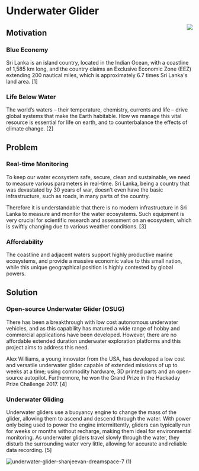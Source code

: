 # Underwater Glider


<img align="right"  src="https://user-images.githubusercontent.com/61480740/84230149-ef3c0e80-ab08-11ea-8871-403ff1b93dec.jpg">

## **Motivation**

### Blue Econemy
Sri Lanka is an island country, located in the Indian Ocean, with a coastline of 1,585 km long, and the country claims an Exclusive Economic Zone (EEZ) extending 200 nautical miles, which is approximately 6.7 times Sri Lanka's land area. [1]

### Life Below Water
The world’s waters – their temperature, chemistry, currents and life – drive global systems that make the Earth habitable. How we manage this vital resource is essential for life on earth, and to counterbalance the effects of climate change. [2]

## **Problem**

### Real-time Monitoring
To keep our water ecosystem safe, secure, clean and sustainable, we need to measure various parameters in real-time. Sri Lanka, being a country that was devastated by 30 years of war, doesn’t even have the basic infrastructure, such as roads, in many parts of the country. 

Therefore it is understandable that there is no modern infrastructure in Sri Lanka to measure and monitor the water ecosystems. Such equipment is very crucial for scientific research and assessment on an ecosystem, which is swiftly changing due to various weather conditions. [3]

### Affordability
The coastline and adjacent waters support highly productive marine ecosystems, and provide a massive economic value to this small nation, while this unique geographical position is highly contested by global powers.

## **Solution**

### Open-source Underwater Glider (OSUG)
There has been a breakthrough with low cost autonomous underwater vehicles, and as this capability has matured a wide range of hobby and commercial applications have been developed. However, there are no affordable extended duration underwater exploration platforms and this project aims to address this need.

Alex Williams, a young innovator from the USA, has developed a low cost and versatile underwater glider capable of extended missions of up to weeks at a time; using commodity hardware, 3D printed parts and an open-source autopilot. Furthermore, he won the Grand Prize in the Hackaday Prize Challenge 2017. [4]

### Underwater Gliding
Underwater gliders use a buoyancy engine to change the mass of the glider, allowing them to ascend and descend through the water. With power only being used to power the engine intermittently, gliders can typically run for weeks or months without recharge, making them ideal for environmental monitoring. As underwater gliders travel slowly through the water, they disturb the surrounding water very little, allowing for accurate and reliable data recording. [5]

![underwater-glider-shanjeevan-dreamspace-7 (1)](https://user-images.githubusercontent.com/61480740/84233089-43e28800-ab0f-11ea-98d0-2bca9c2c9288.jpg)










